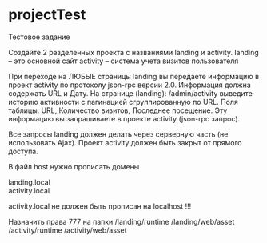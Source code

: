 # projectTest
Тестовое задание

Создайте 2 разделенных проекта с названиями landing и activity.
landing – это основной сайт
activity – система учета визитов пользователя

При переходе на ЛЮБЫЕ страницы landing вы передаете информацию в проект activity по протоколу json-rpc версии 2.0. Информация должна содержать URL и Дату.
На странице (landing): /admin/activity выведите историю активности с пагинацией сгруппированную по URL. Поля таблицы: URL, Количество визитов, Последнее посещение. Эту информацию вы запрашиваете в проекте activity (json-rpc запрос).

Все запросы landing должен делать через серверную часть (не использовать Ajax). Проект activity должен быть закрыт от прямого доступа.

В файл host нужно прописать домены

landing.local  
activity.local

activity.local не должен быть прописан на localhost !!!

Назначить права 777 на папки 
/landing/runtime
/landing/web/asset
/activity/runtime
/activity/web/asset